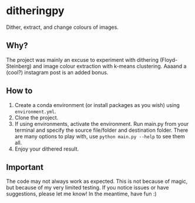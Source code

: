 # ditheringpy
Dither, extract, and change colours of images.

## Why?
The project was mainly an excuse to experiment with dithering (Floyd-Steinberg) and image colour extraction with k-means clustering. Aaaand a (cool?) instagram post is an added bonus.

## How to
1. Create a conda environment (or install packages as you wish) using `environment.yml`.
2. Clone the project.
3. If using environments, activate the environment. Run main.py from your terminal and specify the source file/folder and destination folder. There are many options to play with, use `python main.py --help` to see them all.
4. Enjoy your dithered result.

## Important
The code may not always work as expected. This is not because of magic, but because of my very limited testing. If you notice issues or have suggestions, please let me know! In the meantime, have fun :)

